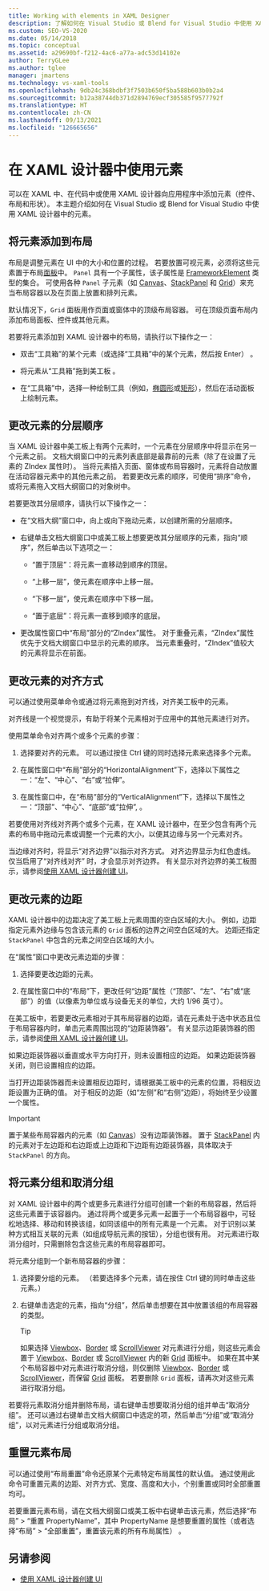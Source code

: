 ```yaml
---
title: Working with elements in XAML Designer
description: 了解如何在 Visual Studio 或 Blend for Visual Studio 中使用 XAML 设计器中的元素。
ms.custom: SEO-VS-2020
ms.date: 05/14/2018
ms.topic: conceptual
ms.assetid: a29690bf-f212-4ac6-a77a-adc53d14102e
author: TerryGLee
ms.author: tglee
manager: jmartens
ms.technology: vs-xaml-tools
ms.openlocfilehash: 9db24c368bdbf3f7503b650f5ba588b603b0b2a4
ms.sourcegitcommit: b12a38744db371d2894769ecf305585f9577792f
ms.translationtype: HT
ms.contentlocale: zh-CN
ms.lasthandoff: 09/13/2021
ms.locfileid: "126665656"
---
```

# <a name="work-with-elements-in-xaml-designer"></a>在 XAML 设计器中使用元素

可以在 XAML 中、在代码中或使用 XAML 设计器向应用程序中添加元素（控件、布局和形状）。 本主题介绍如何在 Visual Studio 或 Blend for Visual Studio 中使用 XAML 设计器中的元素。

## <a name="add-an-element-to-a-layout"></a>将元素添加到布局

布局是调整元素在 UI 中的大小和位置的过程。 若要放置可视元素，必须将这些元素置于布局[面板](xref:Windows.UI.Xaml.Controls.Panel)中。 `Panel` 具有一个子属性，该子属性是 [FrameworkElement](xref:Windows.UI.Xaml.FrameworkElement) 类型的集合。 可使用各种 `Panel` 子元素（如 [Canvas](xref:Windows.UI.Xaml.Controls.Canvas)、[StackPanel](xref:Windows.UI.Xaml.Controls.StackPanel) 和 [Grid](xref:Windows.UI.Xaml.Controls.Grid)）来充当布局容器以及在页面上放置和排列元素。

默认情况下，`Grid` 面板用作页面或窗体中的顶级布局容器。 可在顶级页面布局内添加布局面板、控件或其他元素。

若要将元素添加到 XAML 设计器中的布局，请执行以下操作之一：

- 双击“工具箱”的某个元素（或选择“工具箱”中的某个元素，然后按 Enter） 。

- 将元素从“工具箱”拖到美工板 。

- 在“工具箱”中，选择一种绘制工具（例如，[椭圆形](xref:Windows.UI.Xaml.Shapes.Ellipse)或[矩形](xref:Windows.UI.Xaml.Shapes.Rectangle)），然后在活动面板上绘制元素。

## <a name="change-the-layering-order-of-elements"></a>更改元素的分层顺序

当 XAML 设计器中美工板上有两个元素时，一个元素在分层顺序中将显示在另一个元素之前。 文档大纲窗口中的元素列表底部是最靠前的元素（除了在设置了元素的 ZIndex 属性时）。 当将元素插入页面、窗体或布局容器时，元素将自动放置在活动容器元素中的其他元素之前。 若要更改元素的顺序，可使用“排序”命令，或将元素拖入文档大纲窗口的对象树中。

若要更改其分层顺序，请执行以下操作之一：

- 在“文档大纲”窗口中，向上或向下拖动元素，以创建所需的分层顺序。

- 右键单击文档大纲窗口中或美工板上想要更改其分层顺序的元素，指向“顺序”，然后单击以下选项之一：

  - “置于顶层”：将元素一直移动到顺序的顶层。

  - “上移一层”，使元素在顺序中上移一层。

  - “下移一层”，使元素在顺序中下移一层。

  - “置于底层”：将元素一直移到顺序的底层。

- 更改属性窗口中“布局”部分的“ZIndex”属性。 对于重叠元素，“ZIndex”属性优先于文档大纲窗口中显示的元素的顺序。 当元素重叠时，“ZIndex”值较大的元素将显示在前面。

## <a name="change-the-alignment-of-an-element"></a>更改元素的对齐方式

可以通过使用菜单命令或通过将元素拖到对齐线，对齐美工板中的元素。

对齐线是一个视觉提示，有助于将某个元素相对于应用中的其他元素进行对齐。

使用菜单命令对齐两个或多个元素的步骤：

1. 选择要对齐的元素。 可以通过按住 Ctrl 键的同时选择元素来选择多个元素。

2. 在属性窗口中“布局”部分的“HorizontalAlignment”下，选择以下属性之一：“左”、“中心”、“右”或“拉伸”。

3. 在属性窗口中，在“布局”部分的“VerticalAlignment”下，选择以下属性之一：“顶部”、“中心”、“底部”或“拉伸”, 。

若要使用对齐线对齐两个或多个元素，在 XAML 设计器中，在至少包含有两个元素的布局中拖动元素或调整一个元素的大小，以便其边缘与另一个元素对齐。

当边缘对齐时，将显示“对齐边界”以指示对齐方式。 对齐边界显示为红色虚线。 仅当启用了“对齐线对齐”  时，才会显示对齐边界。 有关显示对齐边界的美工板图示，请参阅[使用 XAML 设计器创建 UI](../xaml-tools/creating-a-ui-by-using-xaml-designer-in-visual-studio.md)。

## <a name="change-an-elements-margins"></a>更改元素的边距

XAML 设计器中的边距决定了美工板上元素周围的空白区域的大小。 例如，边距指定元素外边缘与包含该元素的 `Grid` 面板的边界之间空白区域的大。 边距还指定 `StackPanel` 中包含的元素之间空白区域的大小。

在“属性”窗口中更改元素边距的步骤：

1. 选择要更改边距的元素。

2. 在属性窗口中的“布局”下，更改任何“边距”属性（“顶部”、“左”、“右”或“底部”）的值（以像素为单位或与设备无关的单位，大约 1/96 英寸）。

在美工板中，若要更改元素相对于其布局容器的边距，请在元素处于选中状态且位于布局容器内时，单击元素周围出现的“边距装饰器”。 有关显示边距装饰器的图示，请参阅[使用 XAML 设计器创建 UI](../xaml-tools/creating-a-ui-by-using-xaml-designer-in-visual-studio.md)。

如果边距装饰器以垂直或水平方向打开，则未设置相应的边距。 如果边距装饰器关闭，则已设置相应的边距。

当打开边距装饰器而未设置相反边距时，请根据美工板中的元素的位置，将相反边距设置为正确的值。 对于相反的边距（如“左侧”和“右侧”边距），将始终至少设置一个属性。

> [!IMPORTANT]
> 置于某些布局容器内的元素（如 [Canvas](xref:Windows.UI.Xaml.Controls.Canvas)）没有边距装饰器。 置于 [StackPanel](xref:Windows.UI.Xaml.Controls.StackPanel) 内的元素对于左边距和右边距或上边距和下边距有边距装饰器，具体取决于 `StackPanel` 的方向。

## <a name="group-and-ungroup-elements"></a>将元素分组和取消分组

对 XAML 设计器中的两个或更多元素进行分组可创建一个新的布局容器，然后将这些元素置于该容器内。 通过将两个或更多元素一起置于一个布局容器中，可轻松地选择、移动和转换该组，如同该组中的所有元素是一个元素。 对于识别以某种方式相互关联的元素（如组成导航元素的按钮），分组也很有用。 对元素进行取消分组时，只需删除包含这些元素的布局容器即可。

将元素分组到一个新布局容器的步骤：

1. 选择要分组的元素。 （若要选择多个元素，请在按住 Ctrl 键的同时单击这些元素。）

2. 右键单击选定的元素，指向“分组”，然后单击想要在其中放置该组的布局容器的类型。

    > [!TIP]
    > 如果选择 [Viewbox](xref:Windows.UI.Xaml.Controls.Viewbox)、[Border](xref:Windows.UI.Xaml.Controls.Border) 或 [ScrollViewer](xref:Windows.UI.Xaml.Controls.ScrollViewer) 对元素进行分组，则这些元素会置于 [Viewbox](xref:Windows.UI.Xaml.Controls.Viewbox)、[Border](xref:Windows.UI.Xaml.Controls.Border) 或 [ScrollViewer](xref:Windows.UI.Xaml.Controls.ScrollViewer) 内的新 [Grid](xref:Windows.UI.Xaml.Controls.Grid) 面板中。 如果在其中某个布局容器中对元素进行取消分组，则仅删除 [Viewbox](xref:Windows.UI.Xaml.Controls.Viewbox)、[Border](xref:Windows.UI.Xaml.Controls.Border) 或 [ScrollViewer](xref:Windows.UI.Xaml.Controls.ScrollViewer)，而保留 [Grid](xref:Windows.UI.Xaml.Controls.Grid) 面板。 若要删除 `Grid` 面板，请再次对这些元素进行取消分组。

若要将元素取消分组并删除布局，请右键单击想要取消分组的组并单击“取消分组”。 还可以通过右键单击文档大纲窗口中选定的项，然后单击“分组”或“取消分组”，以对元素进行分组或取消分组。

## <a name="reset-the-element-layout"></a>重置元素布局

可以通过使用“布局重置”命令还原某个元素特定布局属性的默认值。 通过使用此命令可重置元素的边距、对齐方式、宽度、高度和大小，个别重置或同时全部重置均可。

若要重置元素布局，请在文档大纲窗口或美工板中右键单击该元素，然后选择“布局” > “重置 PropertyName”，其中 PropertyName 是想要重置的属性（或者选择“布局” > “全部重置”，重置该元素的所有布局属性）   。

## <a name="see-also"></a>另请参阅

- [使用 XAML 设计器创建 UI](../xaml-tools/creating-a-ui-by-using-xaml-designer-in-visual-studio.md)
